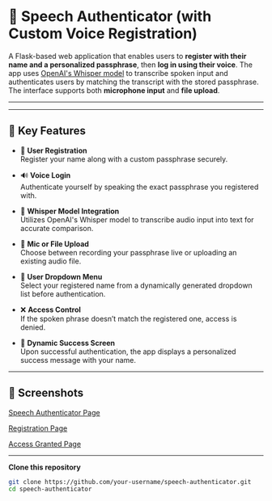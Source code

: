 # 🔐 Speech Authenticator (with Custom Voice Registration)

A Flask-based web application that enables users to **register with their name and a personalized passphrase**, then **log in using their voice**. The app uses [OpenAI's Whisper model](https://github.com/openai/whisper) to transcribe spoken input and authenticates users by matching the transcript with the stored passphrase. The interface supports both **microphone input** and **file upload**.

---

---

## 🌟 Key Features

- 📝 **User Registration**  
  Register your name along with a custom passphrase securely.

- 🔊 **Voice Login**  
  Authenticate yourself by speaking the exact passphrase you registered with.

- 🧠 **Whisper Model Integration**  
  Utilizes OpenAI's Whisper model to transcribe audio input into text for accurate comparison.

- 🎤 **Mic or File Upload**  
  Choose between recording your passphrase live or uploading an existing audio file.

- 📂 **User Dropdown Menu**  
  Select your registered name from a dynamically generated dropdown list before authentication.

- ❌ **Access Control**  
  If the spoken phrase doesn’t match the registered one, access is denied.

- 👤 **Dynamic Success Screen**  
  Upon successful authentication, the app displays a personalized success message with your name.

---

## 📸 Screenshots

[Speech Authenticator Page](https://drive.google.com/file/d/1fYKRsEc5EXOMarA6Zw5dDrOlYLPFoDY5/view?usp=sharing)

[Registration Page](https://drive.google.com/file/d/1Ip2PDusQWwkOJCC4XKPyCaBrz7zRxlWl/view?usp=sharing)  

[Access Granted Page](https://drive.google.com/file/d/1p9g4TVqcDaHda2CufuaVPIb-l2ryXcxq/view?usp=sharing)  

---

**Clone this repository**

```bash
git clone https://github.com/your-username/speech-authenticator.git
cd speech-authenticator
  
